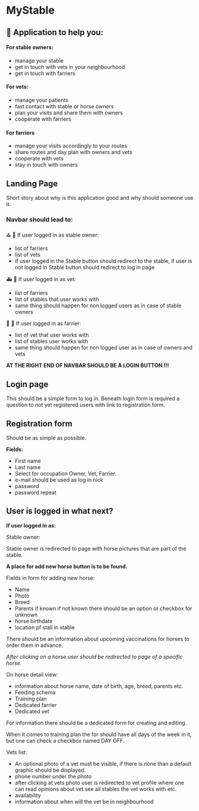 # MyStable

## :racehorse: Application to help you:

#### For stable owners:

- manage your stable
- get in touch with vets in your neighbourhood
- get in touch with farriers

#### For vets:

- manage your patients
- fast contact with stable or horse owners
- plan your visits and share them with owners
- cooperate with farriers

#### For farriers

- manage your visits accordingly to your routes
- share routes and day plan with owners and vets
- cooperate with vets
- stay in touch with owners

## Landing Page

Short story about why is this application good and why should someone use it.

### Navbar should lead to:

:church: :horse: If user logged in as stable owner:

- list of farriers
- list of vets
- if user logged in the Stable button should redirect to the stable, if user is not logged in Stable button should redirect to log in page


:ambulance: :horse: If user logged in as vet:

- list of farriers
- list of stables that user works with
- same thing should happen for non logged users as in case of stable owners


:horse: :shoe: If user logged in as farrier:

- list of vet that user works with
- list of stables user works with
- same thing should happen for non logged user as in case of owners and vets

**AT THE RIGHT END OF NAVBAR SHOULD BE A LOGIN BUTTON !!!**

## Login page

This should be a simple form to log in. Beneath login form is required a question to not yet registered users with
link to registration form.


## Registration form

Should be as simple as possible.

**Fields:**

- First name
- Last name
- Select for occupation Owner, Vet, Farrier.
- e-mail should be used as log in nick
- password
- password repeat

## User is logged in what next?

**If user logged in as:**

Stable owner:

Stable owner is redirected to page with horse pictures that are part of the stable.

**A place for add new horse button is to be found.**

Fields in form for adding new horse:

- Name
- Photo
- Breed
- Parents if known if not known there should be an option or checkbox for unknown
- horse birthdate
- location pf stall in stable



There should be an information about upcoming vaccinations for horses to order them in advance.

*After clicking on a horse user should be redirected to page of a specific horse.*

On horse detail view:
- information about horse name, date of birth, age, breed, parents etc.
- Feeding schema
- Training plan
- Dedicated farrier
- Dedicated vet

For information there should be a dedicated form for creating and editing.

When it comes to training plan the for should have all days of the week in it, but one can check a checkbox named DAY OFF.


Vets list:

- An optional photo of a vet must be visible, if there is none than a default graphic should be displayed.
- phone number under the photo
- after clicking at vets photo user is redirected to vet profile where one can read opinions about vet see all stables the vet works with etc.
- availability
- information about when will the vet be in neighbourhood
